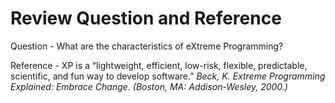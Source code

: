 # Review Question and Reference

Question - What are the characteristics of eXtreme Programming?

Reference -
XP is a “lightweight, efficient, low-risk, flexible,
predictable, scientific, and fun way to develop software.”
*Beck, K. Extreme Programming Explained: Embrace Change. (Boston, MA: Addison-Wesley, 2000.)*
